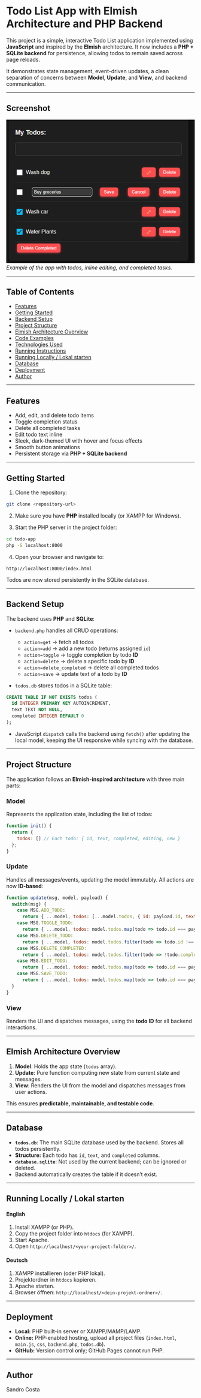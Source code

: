 # Todo List App with Elmish Architecture and PHP Backend

This project is a simple, interactive Todo List application implemented using **JavaScript** and inspired by the **Elmish** architecture.
It now includes a **PHP + SQLite backend** for persistence, allowing todos to remain saved across page reloads.

It demonstrates state management, event-driven updates, a clean separation of concerns between **Model**, **Update**, and **View**, and backend communication.

---

## Screenshot

![How the App looks like](app-image.png)
*Example of the app with todos, inline editing, and completed tasks.*

---

## Table of Contents

* [Features](#features)
* [Getting Started](#getting-started)
* [Backend Setup](#backend-setup)
* [Project Structure](#project-structure)
* [Elmish Architecture Overview](#elmish-architecture-overview)
* [Code Examples](#code-examples)
* [Technologies Used](#technologies-used)
* [Running Instructions](#running-instructions)
* [Running Locally / Lokal starten](#running-locally--lokal-starten)
* [Database](#database)
* [Deployment](#deployment)
* [Author](#author)

---

## Features

* Add, edit, and delete todo items
* Toggle completion status
* Delete all completed tasks
* Edit todo text inline
* Sleek, dark-themed UI with hover and focus effects
* Smooth button animations
* Persistent storage via **PHP + SQLite backend**

---

## Getting Started

1. Clone the repository:

```bash
git clone <repository-url>
```

2. Make sure you have **PHP** installed locally (or XAMPP for Windows).

3. Start the PHP server in the project folder:

```bash
cd todo-app
php -S localhost:8000
```

4. Open your browser and navigate to:

```
http://localhost:8000/index.html
```

Todos are now stored persistently in the SQLite database.

---

## Backend Setup

The backend uses **PHP** and **SQLite**:

* `backend.php` handles all CRUD operations:

  * `action=get` → fetch all todos
  * `action=add` → add a new todo (returns assigned `id`)
  * `action=toggle` → toggle completion by todo **ID**
  * `action=delete` → delete a specific todo by **ID**
  * `action=delete_completed` → delete all completed todos
  * `action=save` → update text of a todo by **ID**

* `todos.db` stores todos in a SQLite table:

```sql
CREATE TABLE IF NOT EXISTS todos (
  id INTEGER PRIMARY KEY AUTOINCREMENT,
  text TEXT NOT NULL,
  completed INTEGER DEFAULT 0
);
```

* JavaScript `dispatch` calls the backend using `fetch()` after updating the local model, keeping the UI responsive while syncing with the database.

---

## Project Structure

The application follows an **Elmish-inspired architecture** with three main parts:

### Model

Represents the application state, including the list of todos:

```javascript
function init() {
  return {
    todos: [] // Each todo: { id, text, completed, editing, new }
  };
}
```

### Update

Handles all messages/events, updating the model immutably. All actions are now **ID-based**:

```javascript
function update(msg, model, payload) {
  switch(msg) {
    case MSG.ADD_TODO:
      return { ...model, todos: [...model.todos, { id: payload.id, text: payload.text, completed: false, editing: false, new: true }] };
    case MSG.TOGGLE_TODO:
      return { ...model, todos: model.todos.map(todo => todo.id === payload ? { ...todo, completed: !todo.completed } : todo) };
    case MSG.DELETE_TODO:
      return { ...model, todos: model.todos.filter(todo => todo.id !== payload) };
    case MSG.DELETE_COMPLETED:
      return { ...model, todos: model.todos.filter(todo => !todo.completed) };
    case MSG.EDIT_TODO:
      return { ...model, todos: model.todos.map(todo => todo.id === payload ? { ...todo, editing: !todo.editing } : todo) };
    case MSG.SAVE_TODO:
      return { ...model, todos: model.todos.map(todo => todo.id === payload.id ? { ...todo, text: payload.text, editing: false } : todo) };
  }
}
```

### View

Renders the UI and dispatches messages, using the **todo ID** for all backend interactions.

---

## Elmish Architecture Overview

1. **Model**: Holds the app state (`todos` array).
2. **Update**: Pure function computing new state from current state and messages.
3. **View**: Renders the UI from the model and dispatches messages from user actions.

This ensures **predictable, maintainable, and testable code**.

---

## Database

* **`todos.db`**: The main SQLite database used by the backend. Stores all todos persistently.
* **Structure:** Each todo has `id`, `text`, and `completed` columns.
* **`database.sqlite`**: Not used by the current backend; can be ignored or deleted.
* Backend automatically creates the table if it doesn’t exist.

---

## Running Locally / Lokal starten

#### English

1. Install XAMPP (or PHP).
2. Copy the project folder into `htdocs` (for XAMPP).
3. Start Apache.
4. Open `http://localhost/<your-project-folder>/`.

#### Deutsch

1. XAMPP installieren (oder PHP lokal).
2. Projektordner in `htdocs` kopieren.
3. Apache starten.
4. Browser öffnen: `http://localhost/<dein-projekt-ordner>/`.

---

## Deployment

* **Local:** PHP built-in server or XAMPP/MAMP/LAMP.
* **Online:** PHP-enabled hosting, upload all project files (`index.html`, `main.js`, `css`, `backend.php`, `todos.db`).
* **GitHub:** Version control only; GitHub Pages cannot run PHP.

---

## Author

Sandro Costa
